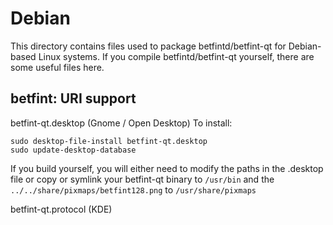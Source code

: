 
Debian
====================
This directory contains files used to package betfintd/betfint-qt
for Debian-based Linux systems. If you compile betfintd/betfint-qt yourself, there are some useful files here.

## betfint: URI support ##


betfint-qt.desktop  (Gnome / Open Desktop)
To install:

	sudo desktop-file-install betfint-qt.desktop
	sudo update-desktop-database

If you build yourself, you will either need to modify the paths in
the .desktop file or copy or symlink your betfint-qt binary to `/usr/bin`
and the `../../share/pixmaps/betfint128.png` to `/usr/share/pixmaps`

betfint-qt.protocol (KDE)

